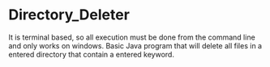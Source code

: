 # Directory_Deleter
It is terminal based, so all execution must be done from the command line and only works on windows.
Basic Java program that will delete all files in a entered directory that contain a entered keyword. 
